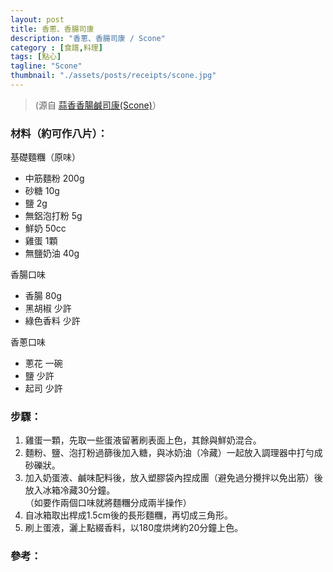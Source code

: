 ```yaml
---
layout: post
title: 香蔥、香腸司康
description: "香蔥、香腸司康 / Scone"
category : [食譜,料理]
tags: [點心]
tagline: "Scone"
thumbnail: "./assets/posts/receipts/scone.jpg"
---
```

> (源自 [蒜香香腸鹹司康(Scone)](https://icook.tw/recipes/38135)）

### 材料（約可作八片）：
基礎麵糰（原味）  

- 中筋麵粉 200g  
- 砂糖 10g  
- 鹽 2g  
- 無鋁泡打粉 5g  
- 鮮奶 50cc  
- 雞蛋 1顆  
- 無鹽奶油 40g  

香腸口味  

- 香腸 80g  
- 黑胡椒 少許  
- 綠色香料 少許

香蔥口味  

- 蔥花 一碗  
- 鹽 少許  
- 起司 少許  

### 步驟： 

1. 雞蛋一顆，先取一些蛋液留著刷表面上色，其餘與鮮奶混合。  
2. 麵粉、鹽、泡打粉過篩後加入糖，與冰奶油（冷藏）一起放入調理器中打勻成砂礫狀。  
3. 加入奶蛋液、鹹味配料後，放入塑膠袋內捏成團（避免過分攪拌以免出筋）後放入冰箱冷藏30分鐘。  
（如要作兩個口味就將麵糰分成兩半操作）  
4. 自冰箱取出桿成1.5cm後的長形麵糰，再切成三角形。  
5. 刷上蛋液，灑上點綴香料，以180度烘烤約20分鐘上色。  

### 參考：


